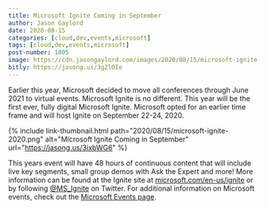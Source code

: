```yaml
---
title: Microsoft Ignite Coming in September
author: Jason Gaylord
date: 2020-08-15
categories: [cloud,dev,events,microsoft]
tags: [cloud,dev,events,microsoft]
post-number: 1005
image: https://cdn.jasongaylord.com/images/2020/08/15/microsoft-ignite-2020.png
bitly: https://jasong.us/3gZlOIo
---
```


Earlier this year, Microsoft decided to move all conferences through June 2021 to virtual events. Microsoft Ignite is no different. This year will be the first ever, fully digital Microsoft Ignite. Microsoft opted for an earlier time frame and will host Ignite on September 22-24, 2020. 

{% include link-thumbnail.html path="2020/08/15/microsoft-ignite-2020.png" alt="Microsoft Ignite Coming in September" url="https://jasong.us/3ixbWG6" %}

This years event will have 48 hours of continuous content that will include live key segments, small group demos with Ask the Expert and more! More information can be found at the Ignite site at [microsoft.com/en-us/ignite](https://jasong.us/3ixbWG6) or by following [@MS_Ignite](https://jasong.us/3kKCOnQ) on Twitter. For additional information on Microsoft events, check out the [Microsoft Events page](https://jasong.us/2DSVW2q).